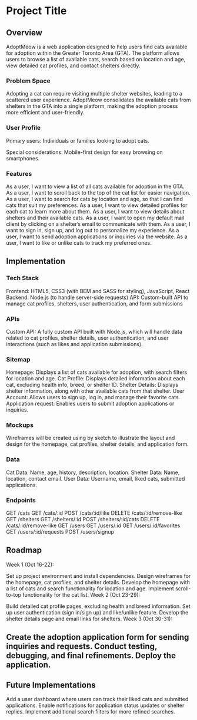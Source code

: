 # Project Title

## Overview

AdoptMeow is a web application designed to help users find cats available for adoption within the Greater Toronto Area (GTA). The platform allows users to browse a list of available cats, search based on location and age, view detailed cat profiles, and contact shelters directly.

### Problem Space
Adopting a cat can require visiting multiple shelter websites, leading to a scattered user experience. AdoptMeow consolidates the available cats from shelters in the GTA into a single platform, making the adoption process more efficient and user-friendly.

### User Profile
Primary users: Individuals or families looking to adopt cats.

Special considerations:
Mobile-first design for easy browsing on smartphones.

### Features

As a user, I want to view a list of all cats available for adoption in the GTA.
As a user, I want to scroll back to the top of the cat list for easier navigation.
As a user, I want to search for cats by location and age, so that I can find cats that suit my preferences.
As a user, I want to view detailed profiles for each cat to learn more about them.
As a user, I want to view details about shelters and their available cats.
As a user, I want to open my default mail client by clicking on a shelter’s email to communicate with them.
As a user, I want to sign in, sign up, and log out to personalize my experience.
As a user, I want to send adoption applications or inquiries via the website.
As a user, I want to like or unlike cats to track my preferred ones.

## Implementation

### Tech Stack

Frontend: HTML5, CSS3 (with BEM and SASS for styling), JavaScript, React
Backend: Node.js (to handle server-side requests)
API: Custom-built API to manage cat profiles, shelters, user authentication, and form submissions

### APIs

Custom API: A fully custom API built with Node.js, which will handle data related to cat profiles, shelter details, user authentication, and user interactions (such as likes and application submissions).

### Sitemap

Homepage: Displays a list of cats available for adoption, with search filters for location and age.
Cat Profile: Displays detailed information about each cat, excluding health info, breed, or shelter ID.
Shelter Details: Displays shelter information, along with other available cats from that shelter.
User Account: Allows users to sign up, log in, and manage their favorite cats.
Application request: Enables users to submit adoption applications or inquiries.


### Mockups

Wireframes will be created using by sketch to illustrate the layout and design for the homepage, cat profiles, shelter details, and application form.

### Data

Cat Data: Name, age, history, description, location.
Shelter Data: Name, location, contact email.
User Data: Username, email, liked cats, submitted applications.

### Endpoints

GET /cats
GET /cats/:id
POST /cats/:id/like
DELETE /cats/:id/remove-like
GET /shelters
GET /shelters/:id
POST /shelters/:id/cats
DELETE /cats/:id/remove-like
GET /users
GET /users/:id
GET /users/:id/favorites
GET /users/:id/requests
POST /users/signup

## Roadmap

Week 1 (Oct 16-22):

Set up project environment and install dependencies.
Design wireframes for the homepage, cat profiles, and shelter details.
Develop the homepage with a list of cats and search functionality for location and age.
Implement scroll-to-top functionality for the cat list.
Week 2 (Oct 23-29):

Build detailed cat profile pages, excluding health and breed information.
Set up user authentication (sign in/sign up) and like/unlike feature.
Develop the shelter details page and email links for shelters.
Week 3 (Oct 30-31):

Create the adoption application form for sending inquiries and requests.
Conduct testing, debugging, and final refinements.
Deploy the application.
---

## Future Implementations
Add a user dashboard where users can track their liked cats and submitted applications.
Enable notifications for application status updates or shelter replies.
Implement additional search filters for more refined searches.

